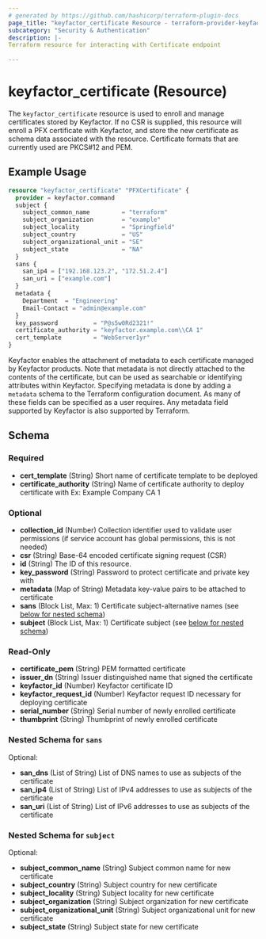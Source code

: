 ```yaml
---
# generated by https://github.com/hashicorp/terraform-plugin-docs
page_title: "keyfactor_certificate Resource - terraform-provider-keyfactor"
subcategory: "Security & Authentication"
description: |-
Terraform resource for interacting with Certificate endpoint
  
---
```


# keyfactor_certificate (Resource)
The ```keyfactor_certificate``` resource is used to enroll and
manage certificates stored by Keyfactor. If no CSR is supplied,
this resource will enroll a PFX certificate with Keyfactor, and
store the new certificate as schema data associated with the
resource. Certificate formats that are currently used are PKCS#12
and PEM.

## Example Usage
```terraform
resource "keyfactor_certificate" "PFXCertificate" {
  provider = keyfactor.command
  subject {
    subject_common_name         = "terraform"
    subject_organization        = "example"
    subject_locality            = "Springfield"
    subject_country             = "US"
    subject_organizational_unit = "SE"
    subject_state               = "NA"
  }
  sans {
    san_ip4 = ["192.168.123.2", "172.51.2.4"]
    san_uri = ["example.com"]
  }
  metadata {
    Department  = "Engineering"
    Email-Contact = "admin@example.com"
  }
  key_password          = "P@s5w0Rd2321!"
  certificate_authority = "keyfactor.example.com\\CA 1"
  cert_template         = "WebServer1yr"
}
```

Keyfactor enables the attachment of metadata to each certificate
managed by Keyfactor products. Note that metadata is not directly
attached to the contents of the certificate, but can be used as
searchable or identifying attributes within Keyfactor. Specifying
metadata is done by adding a ```metadata``` schema to the Terraform
configuration document. As many of these fields can be specified
as a user requires. Any metadata field supported by Keyfactor is also
supported by Terraform.

<!-- schema generated by tfplugindocs -->
## Schema

### Required

- **cert_template** (String) Short name of certificate template to be deployed
- **certificate_authority** (String) Name of certificate authority to deploy certificate with Ex: Example Company CA 1

### Optional

- **collection_id** (Number) Collection identifier used to validate user permissions (if service account has global permissions, this is not needed)
- **csr** (String) Base-64 encoded certificate signing request (CSR)
- **id** (String) The ID of this resource.
- **key_password** (String) Password to protect certificate and private key with
- **metadata** (Map of String) Metadata key-value pairs to be attached to certificate
- **sans** (Block List, Max: 1) Certificate subject-alternative names (see [below for nested schema](#nestedblock--sans))
- **subject** (Block List, Max: 1) Certificate subject (see [below for nested schema](#nestedblock--subject))

### Read-Only

- **certificate_pem** (String) PEM formatted certificate
- **issuer_dn** (String) Issuer distinguished name that signed the certificate
- **keyfactor_id** (Number) Keyfactor certificate ID
- **keyfactor_request_id** (Number) Keyfactor request ID necessary for deploying certificate
- **serial_number** (String) Serial number of newly enrolled certificate
- **thumbprint** (String) Thumbprint of newly enrolled certificate

<a id="nestedblock--sans"></a>
### Nested Schema for `sans`

Optional:

- **san_dns** (List of String) List of DNS names to use as subjects of the certificate
- **san_ip4** (List of String) List of IPv4 addresses to use as subjects of the certificate
- **san_uri** (List of String) List of IPv6 addresses to use as subjects of the certificate


<a id="nestedblock--subject"></a>
### Nested Schema for `subject`

Optional:

- **subject_common_name** (String) Subject common name for new certificate
- **subject_country** (String) Subject country for new certificate
- **subject_locality** (String) Subject locality for new certificate
- **subject_organization** (String) Subject organization for new certificate
- **subject_organizational_unit** (String) Subject organizational unit for new certificate
- **subject_state** (String) Subject state for new certificate


